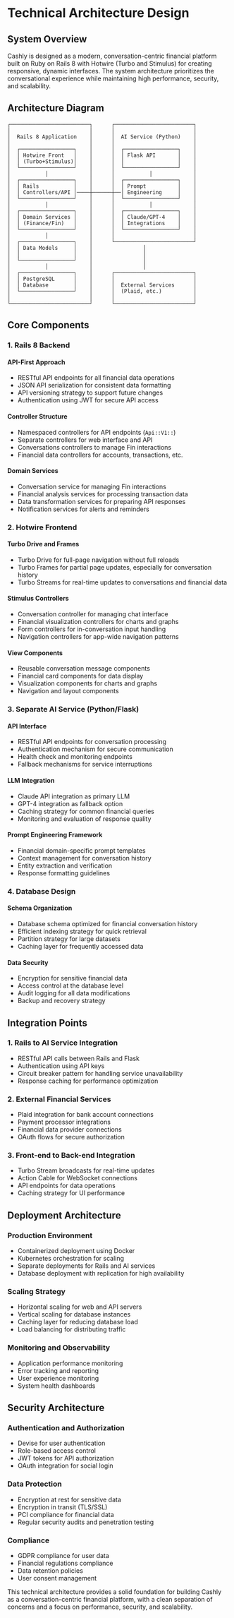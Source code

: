 # Technical Architecture Design

## System Overview

Cashly is designed as a modern, conversation-centric financial platform built on Ruby on Rails 8 with Hotwire (Turbo and Stimulus) for creating responsive, dynamic interfaces. The system architecture prioritizes the conversational experience while maintaining high performance, security, and scalability.

## Architecture Diagram

```
┌─────────────────────────┐      ┌─────────────────────────┐
│                         │      │                         │
│  Rails 8 Application    │      │  AI Service (Python)    │
│                         │      │                         │
│  ┌─────────────────┐    │      │  ┌─────────────────┐    │
│  │ Hotwire Front   │    │      │  │ Flask API       │    │
│  │ (Turbo+Stimulus)│    │      │  │                 │    │
│  └─────────────────┘    │      │  └─────────────────┘    │
│           │             │      │           │             │
│  ┌─────────────────┐    │      │  ┌─────────────────┐    │
│  │ Rails           │    │      │  │ Prompt          │    │
│  │ Controllers/API │────┼──────┼──│ Engineering     │    │
│  └─────────────────┘    │      │  └─────────────────┘    │
│           │             │      │           │             │
│  ┌─────────────────┐    │      │  ┌─────────────────┐    │
│  │ Domain Services │    │      │  │ Claude/GPT-4    │    │
│  │ (Finance/Fin)   │    │      │  │ Integrations    │    │
│  └─────────────────┘    │      │  └─────────────────┘    │
│           │             │      │                         │
│  ┌─────────────────┐    │      └─────────────────────────┘
│  │ Data Models     │    │                │
│  │                 │    │                │
│  └─────────────────┘    │                │
│           │             │                │
│  ┌─────────────────┐    │      ┌─────────────────────────┐
│  │ PostgreSQL      │    │      │                         │
│  │ Database        │    │      │  External Services      │
│  └─────────────────┘    │      │  (Plaid, etc.)          │
│                         │      │                         │
└─────────────────────────┘      └─────────────────────────┘
```

## Core Components

### 1. Rails 8 Backend

#### API-First Approach
- RESTful API endpoints for all financial data operations
- JSON API serialization for consistent data formatting
- API versioning strategy to support future changes
- Authentication using JWT for secure API access

#### Controller Structure
- Namespaced controllers for API endpoints (`Api::V1::`)
- Separate controllers for web interface and API
- Conversations controllers to manage Fin interactions
- Financial data controllers for accounts, transactions, etc.

#### Domain Services
- Conversation service for managing Fin interactions
- Financial analysis services for processing transaction data
- Data transformation services for preparing API responses
- Notification services for alerts and reminders

### 2. Hotwire Frontend

#### Turbo Drive and Frames
- Turbo Drive for full-page navigation without full reloads
- Turbo Frames for partial page updates, especially for conversation history
- Turbo Streams for real-time updates to conversations and financial data

#### Stimulus Controllers
- Conversation controller for managing chat interface
- Financial visualization controllers for charts and graphs
- Form controllers for in-conversation input handling
- Navigation controllers for app-wide navigation patterns

#### View Components
- Reusable conversation message components
- Financial card components for data display
- Visualization components for charts and graphs
- Navigation and layout components

### 3. Separate AI Service (Python/Flask)

#### API Interface
- RESTful API endpoints for conversation processing
- Authentication mechanism for secure communication
- Health check and monitoring endpoints
- Fallback mechanisms for service interruptions

#### LLM Integration
- Claude API integration as primary LLM
- GPT-4 integration as fallback option
- Caching strategy for common financial queries
- Monitoring and evaluation of response quality

#### Prompt Engineering Framework
- Financial domain-specific prompt templates
- Context management for conversation history
- Entity extraction and verification
- Response formatting guidelines

### 4. Database Design

#### Schema Organization
- Database schema optimized for financial conversation history
- Efficient indexing strategy for quick retrieval
- Partition strategy for large datasets
- Caching layer for frequently accessed data

#### Data Security
- Encryption for sensitive financial data
- Access control at the database level
- Audit logging for all data modifications
- Backup and recovery strategy

## Integration Points

### 1. Rails to AI Service Integration
- RESTful API calls between Rails and Flask
- Authentication using API keys
- Circuit breaker pattern for handling service unavailability
- Response caching for performance optimization

### 2. External Financial Services
- Plaid integration for bank account connections
- Payment processor integrations
- Financial data provider connections
- OAuth flows for secure authorization

### 3. Front-end to Back-end Integration
- Turbo Stream broadcasts for real-time updates
- Action Cable for WebSocket connections
- API endpoints for data operations
- Caching strategy for UI performance

## Deployment Architecture

### Production Environment
- Containerized deployment using Docker
- Kubernetes orchestration for scaling
- Separate deployments for Rails and AI services
- Database deployment with replication for high availability

### Scaling Strategy
- Horizontal scaling for web and API servers
- Vertical scaling for database instances
- Caching layer for reducing database load
- Load balancing for distributing traffic

### Monitoring and Observability
- Application performance monitoring
- Error tracking and reporting
- User experience monitoring
- System health dashboards

## Security Architecture

### Authentication and Authorization
- Devise for user authentication
- Role-based access control
- JWT tokens for API authorization
- OAuth integration for social login

### Data Protection
- Encryption at rest for sensitive data
- Encryption in transit (TLS/SSL)
- PCI compliance for financial data
- Regular security audits and penetration testing

### Compliance
- GDPR compliance for user data
- Financial regulations compliance
- Data retention policies
- User consent management

This technical architecture provides a solid foundation for building Cashly as a conversation-centric financial platform, with a clean separation of concerns and a focus on performance, security, and scalability.